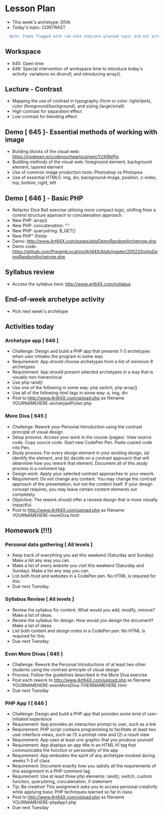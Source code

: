 # Lesson Plan

- This week's archetype: DIVA
- Today's topic: CONTRAST
```diff
- Note: Items flagged with red note indicate planned topic did not actually happen in class
```

## Workspace

- 645: Open time
- 646: Special intervention of workspace time to introduce today's activity: variations on diceroll, and introducing array().

## Lecture - Contrast
- Mapping the use of contrast in typography (form or color: light/dark), color (foreground/background), and sizing (large/small)
- High contrast for separation effect
- Low contrast for blending effect

## Demo [ 645 ]- Essential methods of working with image
- Building blocks of the visual web: https://codepen.io/codeyourheartout/pen/YzXWePm
- Building methods of the visual web: foreground element, background element, layered element
- Use of common image production tools: Photoshop vs Photopea
- Use of essential HTML5: img, div, background-image, position, z-index, top, bottom, right, left

## Demo [ 646 ] - Basic PHP
- Refactor Dice Roll exercise utilizing more compact logic, shifting from a control structure approach to concatenation approach.
- New PHP: array()
- New PHP: concatenation: "."
- New PHP: querystring: $_GET[]
- New PHP" if/else
- Demo: http://www.Art64X.com/pages/phpDemoRandomArchetype.php
- Demo code: https://github.com/PresentLocation/Art64X/blob/master/200220/phpDemoRandomArchetype.php

## Syllabus review
- Access the syllabus here: http://www.art64X.com/syllabus

## End-of-week archetype activity
- Pick next week's archetype

## Activities today

### Archetype app [ 646 ]
- Challenge: Design and build a PHP app that presents 1-3 archetypes when user initiates the program in some way.
- Requirement: App should choose archetypes from a list of minimum 8 archetypes
- Requirement: App should present selected archetypes in a way that is visually non-hierarchical
- Use php rand()
- Use one of the following in some way: php switch, php array()
- Use all of the following html tags in some way: a, img, div 
- Post to http://www.Art64X.com/upload.php as filename YOURNAMEHERE-archetypePicker.php

### More Diva [ 645 ]
- Challenge: Rework your Personal Introduction using the contrast principle of visual design
- Setup process: Access your work in the course /pages/. View source code. Copy source code. Start new CodePen Pen. Paste copied code into Pen.
- Study process: For every design element in your existing design, (a) identify the element, and (b) decide on a contrast approach that will determine how you rework that element. Document all of this study process in a comment tag.
- Design work: Apply your selected contrast approaches to your rework.
- Requirement: Do not change any content. You may change the contrast approach of the presentation, but not the content itself. If your design concept requires, you may leave certain content elements out completely.
- Objective: The rework should offer a revised design that is more visually impactful.
- Post to http://www.Art64X.com/upload.php as filename YOURNAMEHERE-moreDiva.html

## Homework (!!!)

### Personal data gathering [ All levels ]
- Keep track of everything you eat this weekend (Saturday and Sunday). Make a list any way you can.
- Make a list of every website you visit this weekend (Saturday and Sunday). Make a list any way you can.
- List both food and websites in a CodePen pen. No HTML is required for this.
- Due next Tuesday.

### Syllabus Review [ All levels ]
- Review the syllabus for content. What would you add, modify, remove? Make a list of ideas.
- Review the syllabus for design. How would you design the document? Make a list of ideas.
- List both content and design notes in a CodePen pen. No HTML is required for this.
- Due next Tuesday.

### Even More Divas [ 645 ]
- Challenge: Rework the Personal Introductions of at least two other students using the contrast principle of visual design
- Process: Follow the guidelines described in the More Diva exercise
- Post each rework to http://www.Art64X.com/upload.php as filename YOURNAMEHERE-evenMoreDiva-THEIRNAMEHERE.html
- Due next Tuesday

### PHP App 1 [ 646 ]
- Challenge: Design and build a PHP app that provides some kind of user-initiated experience
- Requirement: App provides an interaction prompt to user, such as a link
- Requirement: PHP script contains programming to facilitate at least two user interface views, such as (1) a prompt view and (2) a result view
- Requirement: App uses at least one graphic that you produce yourself
- Requirement: App displays an app title in an HTML h1 tag that communicates the function or personality of the app
- Requirement: App embodies the spirit of any archetype invoked during weeks 1-3 of class
- Requirement: Document exactly how you satisfy all the requirements of this assignment in a PHP comment tag
- Requirement: Use at least three php elements: rand(), switch, custom function, querystring, concatenation, if statement
- Tip: Be creative! This assignment asks you to access personal creativity while applying basic PHP techniques learned so far in class
- Post to http://www.Art64X.com/upload.php as filename YOURNAMEHERE-phpApp1.php
- Due next Tuesday

